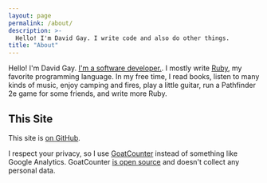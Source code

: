 ```yaml
---
layout: page
permalink: /about/
description: >-
  Hello! I'm David Gay. I write code and also do other things.
title: "About"
---
```


Hello! I'm David Gay. [I'm a software developer.](https://github.com/dtgay).
I mostly write [Ruby](https://www.ruby-lang.org/), my favorite programming
language. In my free time, I read books, listen to many kinds of music, enjoy
camping and fires, play a little guitar, run a Pathfinder 2e game for some
friends, and write more Ruby.

## This Site

This site is [on GitHub](https://github.com/dtgay/davidgay.org).

I respect your privacy, so I use [GoatCounter][1] instead of something like
Google Analytics. GoatCounter [is open source][5] and doesn't collect any
personal data.


[1]: https://www.goatcounter.com/
[5]: https://github.com/zgoat/goatcounter
